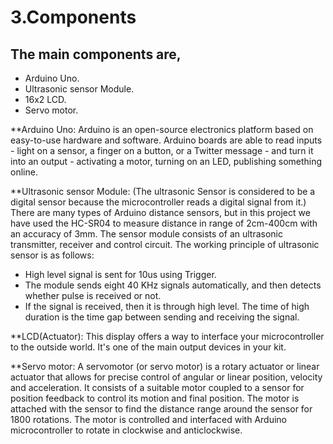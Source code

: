 # 3.Components

## The main components are,
* Arduino Uno.
* Ultrasonic sensor Module.
* 16x2 LCD.
* Servo motor.


**Arduino Uno: Arduino is an open-source electronics platform based on easy-to-use hardware and software. Arduino boards are able to read inputs - light on a sensor, a finger on a button, or a Twitter message - and turn it into an output - activating a motor, turning on an LED, publishing something online.

**Ultrasonic sensor Module: (The ultrasonic Sensor is considered to be a digital sensor because the microcontroller reads a digital signal from it.)
There are many types of Arduino distance sensors, but in this project we have used the HC-SR04 to measure distance in range of 2cm-400cm with an accuracy of 3mm. The sensor module consists of an ultrasonic transmitter, receiver and control circuit. The working principle of ultrasonic sensor is as follows:

* High level signal is sent for 10us using Trigger.
* The module sends eight 40 KHz signals automatically, and then detects whether pulse is received or not.
* If the signal is received, then it is through high level. The time of high duration is the time gap between sending and receiving the signal.

**LCD(Actuator): This display offers a way to interface your microcontroller to the outside world. It's one of the main output devices in your kit.

**Servo motor: A servomotor (or servo motor) is a rotary actuator or linear actuator that allows for precise control of angular or linear position, velocity and acceleration. It consists of a suitable motor coupled to a sensor for position feedback to control its motion and final position. The motor is attached with the sensor to find the distance range around the sensor for 1800 rotations. The motor is controlled and interfaced with Arduino microcontroller to rotate in clockwise and anticlockwise.